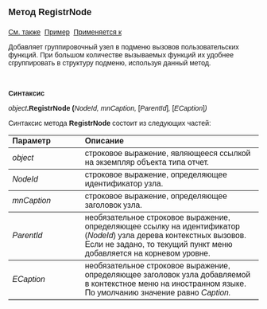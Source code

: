﻿<html>
<head>
<title>Отчет\RegistrNode</title>
</head>

<body>

<p><strong><font size="4" face="Arial">Метод RegistrNode<br>
<br>
</font></strong><font face="Arial"><a href="../AsRepViewer.html">См. 
также</a>&nbsp;
<u>Пример</u>&nbsp; <a href="../AsRepViewer.html">Применяется к</a></font></p>

<p><font face="Arial">Добавляет группировочный узел в подменю вызовов 
пользовательских функций. При большом количестве вызываемых функций их удобнее 
сгруппировать в структуру подменю, используя данный метод.</font></p>

<p class="label">&nbsp;</p>

<p class="label"><font face="Arial"><b>Синтаксис</b></font></p>

<p><font face="Arial"><em>object</em><strong>.RegistrNode (</strong><em>NodeId, 
mnCaption, </em>[<em>ParentId</em>]<em>, </em>[<em>ECaption</em>]<em>)</em></font></p>

<p><font face="Arial">Синтаксис метода <strong>RegistrNode</strong>
состоит из следующих частей:</font></p>

<table border="1" cellPadding="5" cols="2" frame="below" rules="rows">
<TBODY>
  <tr vAlign="top">
    <td class="label" width="29%"><font face="Arial"><b>Параметр</b></font></td>
    <td class="label" width="71%"><font face="Arial"><strong>Описание</strong></font></td>
  </tr>
  <tr>
    <td width="29%"><font face="Arial"><em>object</em></font></td>
    <td width="71%"><font face="Arial">строковое выражение, являющееся 
	ссылкой на экземпляр объекта типа отчет.</font></td>
  </tr>
  <tr>
    <td width="29%"><font face="Arial"><em>NodeId</em></font></td>
    <td width="71%"><font face="Arial">строковое выражение, 
	определяющее идентификатор узла.</font></td>
  </tr>
  <tr>
    <td width="29%"><font face="Arial"><em>mnCaption</em></font></td>
    <td width="71%"><font face="Arial">строковое выражение, 
	определяющее заголовок узла.</font></td>
  </tr>
</TBODY>
  <tr>
    <td width="29%"><font face="Arial"><em>ParentId</em></font></td>
    <td width="71%"><font face="Arial">необязательное строковое 
	выражение, определяющее ссылку на идентификатор (<em>NodeId</em>) узла 
	дерева контекстных вызовов. Если не задано, то текущий пункт меню 
	добавляется на корневом уровне.</font></td>
  </tr>
  <tr>
    <td width="29%"><font face="Arial"><em>ЕCaption</em></font></td>
    <td width="79%"><font face="Arial">необязательное строковое 
	выражение, определяющее заголовок узла добавляемой в контекстное меню на 
	иностранном языке. По умолчанию значение равно <em>Caption.</em></font></td>
  </tr>
</table>

</body>
</html>
